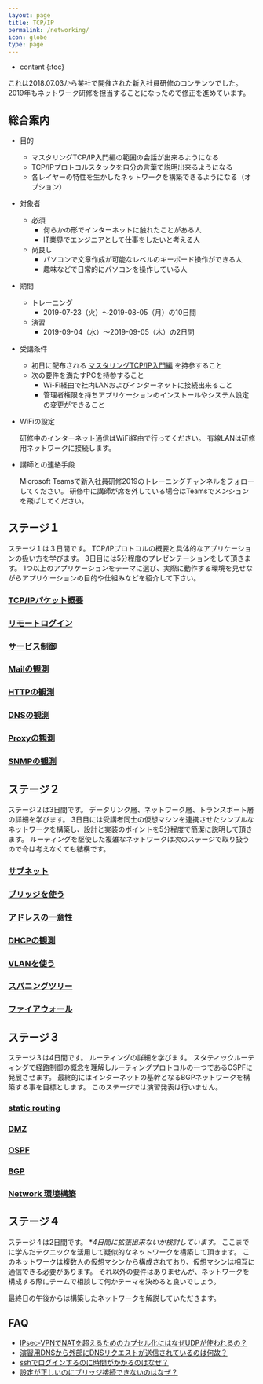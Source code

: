 ```yaml
---
layout: page
title: TCP/IP
permalink: /networking/
icon: globe
type: page
---
```


* content
{:toc}

これは2018.07.03から某社で開催された新入社員研修のコンテンツでした。
2019年もネットワーク研修を担当することになったので修正を進めています。

## 総合案内

* 目的

  - マスタリングTCP/IP入門編の範囲の会話が出来るようになる
  - TCP/IPプロトコルスタックを自分の言葉で説明出来るようになる
  - 各レイヤーの特性を生かしたネットワークを構築できるようになる（オプション）

* 対象者

  - 必須
    - 何らかの形でインターネットに触れたことがある人
    - IT業界でエンジニアとして仕事をしたいと考える人
  - 尚良し
    - パソコンで文章作成が可能なレベルのキーボード操作ができる人
    - 趣味などで日常的にパソコンを操作している人

* 期間

  - トレーニング
    - 2019-07-23（火）～2019-08-05（月）の10日間  
  - 演習
    - 2019-09-04（水）～2019-09-05（木）の2日間

* 受講条件

  - 初日に配布される [マスタリングTCP/IP入門編](https://www.amazon.co.jp/dp/4274068765) を持参すること
  - 次の要件を満たすPCを持参すること
    - Wi-Fi経由で社内LANおよびインターネットに接続出来ること
    - 管理者権限を持ちアプリケーションのインストールやシステム設定の変更ができること

* WiFiの設定

  研修中のインターネット通信はWiFi経由で行ってください。
  有線LANは研修用ネットワークに接続します。

* 講師との連絡手段

  Microsoft Teamsで新入社員研修2019のトレーニングチャンネルをフォローしてください。
  研修中に講師が席を外している場合はTeamsでメンションを飛ばしてください。

## ステージ１

ステージ１は３日間です。
TCP/IPプロトコルの概要と具体的なアプリケーションの扱い方を学びます。
3日目には5分程度のプレゼンテーションをして頂きます。
1つ以上のアプリケーションをテーマに選び、実際に動作する環境を見せながらアプリケーションの目的や仕組みなどを紹介して下さい。

### [TCP/IPパケット概要](wireshark)
### [リモートログイン](remote_login)
### [サービス制御](presettings)
### [Mailの観測](mail)
### [HTTPの観測](http)
### [DNSの観測](dns)
### [Proxyの観測](proxy)
### [SNMPの観測](snmp)

## ステージ２

ステージ２は3日間です。
データリンク層、ネットワーク層、トランスポート層の詳細を学びます。
3日目には受講者同士の仮想マシンを連携させたシンプルなネットワークを構築し、設計と実装のポイントを5分程度で簡潔に説明して頂きます。
ルーティングを駆使した複雑なネットワークは次のステージで取り扱うので今は考えなくても結構です。

### [サブネット](ipsubnet)
### [ブリッジを使う](bridge)
### [アドレスの一意性](unique_addressing)
### [DHCPの観測](dhcp)
### [VLANを使う](vlan)
### [スパニングツリー](stp)
### [ファイアウォール](firewall)

## ステージ３

ステージ３は4日間です。
ルーティングの詳細を学びます。
スタティックルーティングで経路制御の概念を理解しルーティングプロトコルの一つであるOSPFに発展させます。
最終的にはインターネットの基幹となるBGPネットワークを構築する事を目標とします。
このステージでは演習発表は行いません。

### [static routing](routing)
### [DMZ](dmz)
### [OSPF](ospf)
### [BGP](bgp)
### [Network 環境構築](practice1)

## ステージ４

ステージ４は2日間です。 **4日間に拡張出来ないか検討しています。*
ここまでに学んだテクニックを活用して疑似的なネットワークを構築して頂きます。
このネットワークは複数人の仮想マシンから構成されており、仮想マシンは相互に通信できる必要があります。
それ以外の要件はありませんが、ネットワークを構成する際にチームで相談して何かテーマを決めると良いでしょう。

最終日の午後からは構築したネットワークを解説していただきます。

## FAQ
* [IPsec-VPNでNATを超えるためのカプセル化にはなぜUDPが使われるの？](networking_faq#nat-t)
* [演習用DNSから外部にDNSリクエストが送信されているのは何故？](networking_faq#再帰問い合わせ)
* [sshでログインするのに時間がかかるのはなぜ？](networking_faq#sshdelay)
* [設定が正しいのにブリッジ接続できないのはなぜ？](networking_faq#promiscuous)
